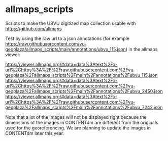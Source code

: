 # allmaps_scripts
Scripts to make the UBVU digitized map collection usable with https://github.com/allmaps

Test by using the raw url to a json annotations (for example https://raw.githubusercontent.com/vu-geoplaza/allmaps_scripts/main/annotations/ubvu_115.json) in the allmaps viewer:

https://viewer.allmaps.org/#data=data%3Atext%2Fx-url%2Chttps%3A%2F%2Fraw.githubusercontent.com%2Fvu-geoplaza%2Fallmaps_scripts%2Fmain%2Fannotations%2Fubvu_115.json
https://viewer.allmaps.org/#data=data%3Atext%2Fx-url%2Chttps%3A%2F%2Fraw.githubusercontent.com%2Fvu-geoplaza%2Fallmaps_scripts%2Fmain%2Fannotations%2Fubvu_2450.json
https://viewer.allmaps.org/#data=data%3Atext%2Fx-url%2Chttps%3A%2F%2Fraw.githubusercontent.com%2Fvu-geoplaza%2Fallmaps_scripts%2Fmain%2Fannotations%2Fubvu_7242.json

Note that a lot of the images will not be displayed right because the dimensions of the images in CONTENTdm are different from the originals used for the georeferencing. 
We are planning to update the images in CONTENTdm later this year.  
